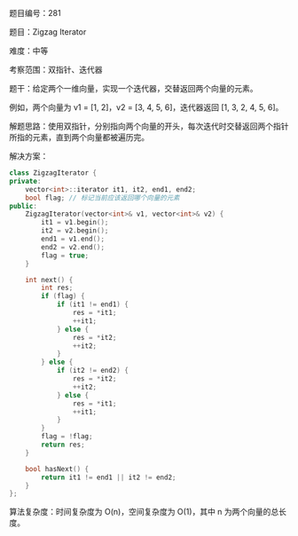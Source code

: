 题目编号：281

题目：Zigzag Iterator

难度：中等

考察范围：双指针、迭代器

题干：给定两个一维向量，实现一个迭代器，交替返回两个向量的元素。

例如，两个向量为 v1 = [1, 2]，v2 = [3, 4, 5, 6]，迭代器返回 [1, 3, 2, 4, 5, 6]。

解题思路：使用双指针，分别指向两个向量的开头，每次迭代时交替返回两个指针所指的元素，直到两个向量都被遍历完。

解决方案：

```cpp
class ZigzagIterator {
private:
    vector<int>::iterator it1, it2, end1, end2;
    bool flag; // 标记当前应该返回哪个向量的元素
public:
    ZigzagIterator(vector<int>& v1, vector<int>& v2) {
        it1 = v1.begin();
        it2 = v2.begin();
        end1 = v1.end();
        end2 = v2.end();
        flag = true;
    }

    int next() {
        int res;
        if (flag) {
            if (it1 != end1) {
                res = *it1;
                ++it1;
            } else {
                res = *it2;
                ++it2;
            }
        } else {
            if (it2 != end2) {
                res = *it2;
                ++it2;
            } else {
                res = *it1;
                ++it1;
            }
        }
        flag = !flag;
        return res;
    }

    bool hasNext() {
        return it1 != end1 || it2 != end2;
    }
};
```

算法复杂度：时间复杂度为 O(n)，空间复杂度为 O(1)，其中 n 为两个向量的总长度。
